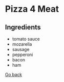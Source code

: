 # Pizza 4 Meat

## Ingredients
- tomato sauce
- mozarella
- sausage
- pepperoni
- bacon
- ham

[Go back](../menu.md)